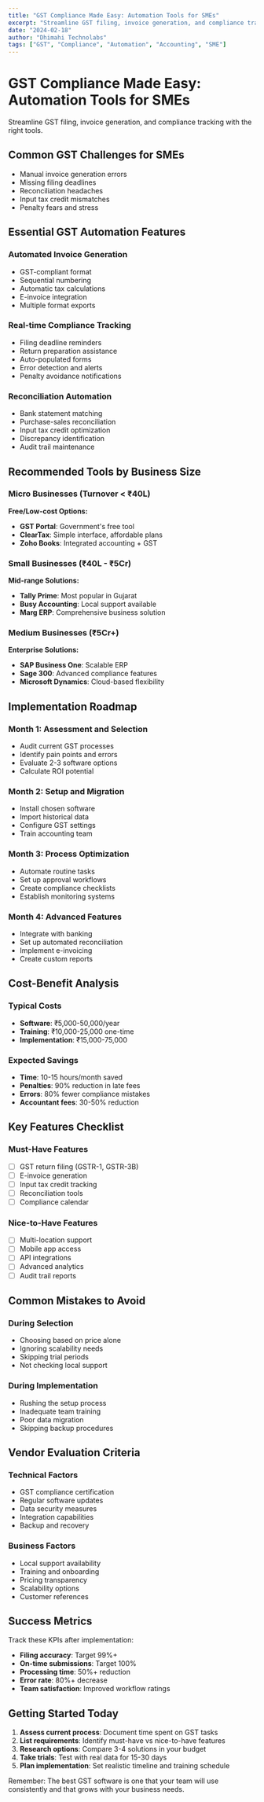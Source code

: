 ```yaml
---
title: "GST Compliance Made Easy: Automation Tools for SMEs"
excerpt: "Streamline GST filing, invoice generation, and compliance tracking with the right tools."
date: "2024-02-18"
author: "Dhimahi Technolabs"
tags: ["GST", "Compliance", "Automation", "Accounting", "SME"]
---
```


# GST Compliance Made Easy: Automation Tools for SMEs

Streamline GST filing, invoice generation, and compliance tracking with the right tools.

## Common GST Challenges for SMEs

- Manual invoice generation errors
- Missing filing deadlines
- Reconciliation headaches
- Input tax credit mismatches
- Penalty fears and stress

## Essential GST Automation Features

### Automated Invoice Generation
- GST-compliant format
- Sequential numbering
- Automatic tax calculations
- E-invoice integration
- Multiple format exports

### Real-time Compliance Tracking
- Filing deadline reminders
- Return preparation assistance
- Auto-populated forms
- Error detection and alerts
- Penalty avoidance notifications

### Reconciliation Automation
- Bank statement matching
- Purchase-sales reconciliation
- Input tax credit optimization
- Discrepancy identification
- Audit trail maintenance

## Recommended Tools by Business Size

### Micro Businesses (Turnover < ₹40L)
**Free/Low-cost Options:**
- **GST Portal**: Government's free tool
- **ClearTax**: Simple interface, affordable plans
- **Zoho Books**: Integrated accounting + GST

### Small Businesses (₹40L - ₹5Cr)
**Mid-range Solutions:**
- **Tally Prime**: Most popular in Gujarat
- **Busy Accounting**: Local support available
- **Marg ERP**: Comprehensive business solution

### Medium Businesses (₹5Cr+)
**Enterprise Solutions:**
- **SAP Business One**: Scalable ERP
- **Sage 300**: Advanced compliance features
- **Microsoft Dynamics**: Cloud-based flexibility

## Implementation Roadmap

### Month 1: Assessment and Selection
- Audit current GST processes
- Identify pain points and errors
- Evaluate 2-3 software options
- Calculate ROI potential

### Month 2: Setup and Migration
- Install chosen software
- Import historical data
- Configure GST settings
- Train accounting team

### Month 3: Process Optimization
- Automate routine tasks
- Set up approval workflows
- Create compliance checklists
- Establish monitoring systems

### Month 4: Advanced Features
- Integrate with banking
- Set up automated reconciliation
- Implement e-invoicing
- Create custom reports

## Cost-Benefit Analysis

### Typical Costs
- **Software**: ₹5,000-50,000/year
- **Training**: ₹10,000-25,000 one-time
- **Implementation**: ₹15,000-75,000

### Expected Savings
- **Time**: 10-15 hours/month saved
- **Penalties**: 90% reduction in late fees
- **Errors**: 80% fewer compliance mistakes
- **Accountant fees**: 30-50% reduction

## Key Features Checklist

### Must-Have Features
- [ ] GST return filing (GSTR-1, GSTR-3B)
- [ ] E-invoice generation
- [ ] Input tax credit tracking
- [ ] Reconciliation tools
- [ ] Compliance calendar

### Nice-to-Have Features
- [ ] Multi-location support
- [ ] Mobile app access
- [ ] API integrations
- [ ] Advanced analytics
- [ ] Audit trail reports

## Common Mistakes to Avoid

### During Selection
- Choosing based on price alone
- Ignoring scalability needs
- Skipping trial periods
- Not checking local support

### During Implementation
- Rushing the setup process
- Inadequate team training
- Poor data migration
- Skipping backup procedures

## Vendor Evaluation Criteria

### Technical Factors
- GST compliance certification
- Regular software updates
- Data security measures
- Integration capabilities
- Backup and recovery

### Business Factors
- Local support availability
- Training and onboarding
- Pricing transparency
- Scalability options
- Customer references

## Success Metrics

Track these KPIs after implementation:
- **Filing accuracy**: Target 99%+
- **On-time submissions**: Target 100%
- **Processing time**: 50%+ reduction
- **Error rate**: 80%+ decrease
- **Team satisfaction**: Improved workflow ratings

## Getting Started Today

1. **Assess current process**: Document time spent on GST tasks
2. **List requirements**: Identify must-have vs nice-to-have features
3. **Research options**: Compare 3-4 solutions in your budget
4. **Take trials**: Test with real data for 15-30 days
5. **Plan implementation**: Set realistic timeline and training schedule

Remember: The best GST software is one that your team will use consistently and that grows with your business needs.